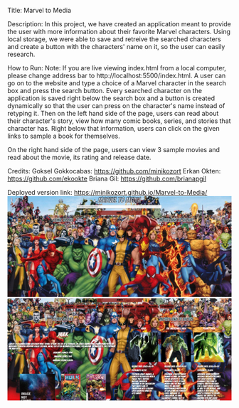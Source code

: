 Title: 
Marvel to Media


Description:
In this project, we have created an application meant to provide the user with more information about their favorite Marvel characters.
Using local storage, we were able to save and retreive the searched characters and create a button with the characters' name on it, so the user can easily research.


How to Run:
Note: If you are live viewing index.html from a local computer, please change address bar to http://localhost:5500/index.html.
A user can go on to the website and type a choice of a Marvel character in the search box and press the search button. Every searched character on the application is saved right below the search box and a button is created dynamically so that the user can press on the character's name instead of retyping it.
Then on the left hand side of the page, users can read about their character's story, view how many comic books, series, and stories that character has. Right below that information, users can click on the given links to sample a book for themselves.

On the right hand side of the page, users can view 3 sample movies and read about the movie, its rating and release date.

Credits:
Goksel Gokkocabas: https://github.com/minikozort
Erkan Okten: https://github.com/ekookte
Briana Gil: https://github.com/brianapgil


Deployed version link: https://minikozort.github.io/Marvel-to-Media/
![alt text](<Marve to Media Webpage.png>)
![alt text](<Marve to Media Webpage Results.png>)